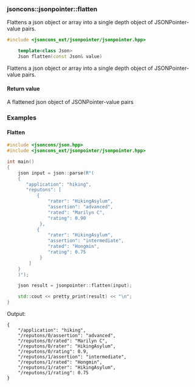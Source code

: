 ### jsoncons::jsonpointer::flatten

Flattens a json object or array into a single depth object of JSONPointer-value pairs.

```c++
#include <jsoncons_ext/jsonpointer/jsonpointer.hpp>

    template<class Json>
    Json flatten(const Json& value)
```
Flattens a json object or array into a single depth object of JSONPointer-value pairs.

#### Return value

A flattened json object of JSONPointer-value pairs

### Examples

#### Flatten

```c++
#include <jsoncons/json.hpp>
#include <jsoncons_ext/jsonpointer/jsonpointer.hpp>

int main()
{
    json input = json::parse(R"(
    {
       "application": "hiking",
       "reputons": [
           {
               "rater": "HikingAsylum",
               "assertion": "advanced",
               "rated": "Marilyn C",
               "rating": 0.90
            },
           {
               "rater": "HikingAsylum",
               "assertion": "intermediate",
               "rated": "Hongmin",
               "rating": 0.75
            }       
        ]
    }
    )");

    json result = jsonpointer::flatten(input);

    std::cout << pretty_print(result) << "\n";
}
```
Output:
```
{
    "/application": "hiking",
    "/reputons/0/assertion": "advanced",
    "/reputons/0/rated": "Marilyn C",
    "/reputons/0/rater": "HikingAsylum",
    "/reputons/0/rating": 0.9,
    "/reputons/1/assertion": "intermediate",
    "/reputons/1/rated": "Hongmin",
    "/reputons/1/rater": "HikingAsylum",
    "/reputons/1/rating": 0.75
}
```

